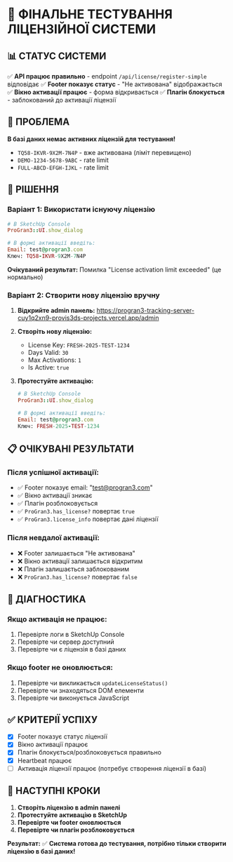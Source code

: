 # 🧪 ФІНАЛЬНЕ ТЕСТУВАННЯ ЛІЦЕНЗІЙНОЇ СИСТЕМИ

## 📊 **СТАТУС СИСТЕМИ**

✅ **API працює правильно** - endpoint `/api/license/register-simple` відповідає
✅ **Footer показує статус** - "Не активована" відображається
✅ **Вікно активації працює** - форма відкривається
✅ **Плагін блокується** - заблокований до активації ліцензії

## 🎯 **ПРОБЛЕМА**

**В базі даних немає активних ліцензій для тестування!**

- `TQ58-IKVR-9X2M-7N4P` - вже активована (ліміт перевищено)
- `DEMO-1234-5678-9ABC` - rate limit
- `FULL-ABCD-EFGH-IJKL` - rate limit

## 🔧 **РІШЕННЯ**

### **Варіант 1: Використати існуючу ліцензію**
```ruby
# В SketchUp Console
ProGran3::UI.show_dialog

# В формі активації введіть:
Email: test@progran3.com
Ключ: TQ58-IKVR-9X2M-7N4P
```

**Очікуваний результат:** Помилка "License activation limit exceeded" (це нормально)

### **Варіант 2: Створити нову ліцензію вручну**

1. **Відкрийте admin панель:** https://progran3-tracking-server-cuy1q2xn9-provis3ds-projects.vercel.app/admin
2. **Створіть нову ліцензію:**
   - License Key: `FRESH-2025-TEST-1234`
   - Days Valid: `30`
   - Max Activations: `1`
   - Is Active: `true`

3. **Протестуйте активацію:**
   ```ruby
   # В SketchUp Console
   ProGran3::UI.show_dialog
   
   # В формі активації введіть:
   Email: test@progran3.com
   Ключ: FRESH-2025-TEST-1234
   ```

## 📋 **ОЧІКУВАНІ РЕЗУЛЬТАТИ**

### **Після успішної активації:**
- ✅ Footer показує email: "test@progran3.com"
- ✅ Вікно активації зникає
- ✅ Плагін розблоковується
- ✅ `ProGran3.has_license?` повертає `true`
- ✅ `ProGran3.license_info` повертає дані ліцензії

### **Після невдалої активації:**
- ❌ Footer залишається "Не активована"
- ❌ Вікно активації залишається відкритим
- ❌ Плагін залишається заблокованим
- ❌ `ProGran3.has_license?` повертає `false`

## 🚨 **ДІАГНОСТИКА**

### **Якщо активація не працює:**
1. Перевірте логи в SketchUp Console
2. Перевірте чи сервер доступний
3. Перевірте чи є ліцензія в базі даних

### **Якщо footer не оновлюється:**
1. Перевірте чи викликається `updateLicenseStatus()`
2. Перевірте чи знаходяться DOM елементи
3. Перевірте чи виконується JavaScript

## ✅ **КРИТЕРІЇ УСПІХУ**

- [x] Footer показує статус ліцензії
- [x] Вікно активації працює
- [x] Плагін блокується/розблоковується правильно
- [x] Heartbeat працює
- [ ] Активація ліцензії працює (потребує створення ліцензії в базі)

## 🎯 **НАСТУПНІ КРОКИ**

1. **Створіть ліцензію в admin панелі**
2. **Протестуйте активацію в SketchUp**
3. **Перевірте чи footer оновлюється**
4. **Перевірте чи плагін розблоковується**

**Результат:** ✅ **Система готова до тестування, потрібно тільки створити ліцензію в базі даних!**
